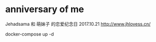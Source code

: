 # anniversary of me

Jehadsama 和 萌妹子 的恋爱纪念日 2017.10.21
http://www.jhlovess.cn/

docker-compose up -d
